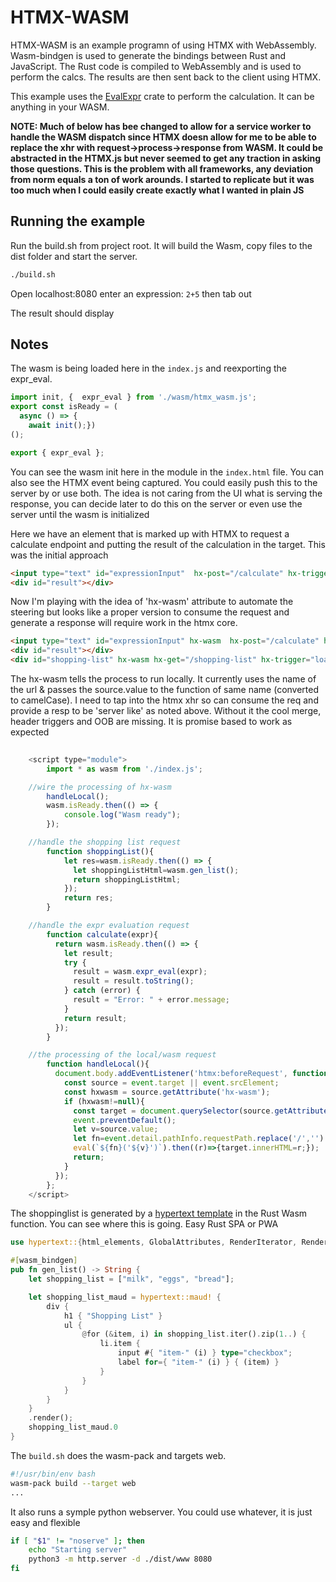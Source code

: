 # HTMX-WASM

HTMX-WASM is an example programn of using HTMX with WebAssembly.
Wasm-bindgen is used to generate the bindings between Rust and JavaScript.
The Rust code is compiled to WebAssembly and is used to perform the calcs.
The results are then sent back to the client using HTMX.

This example uses the [EvalExpr](https://crates.io/crates/evalexpr) crate to perform the calculation.
It can be anything in your WASM.  

**NOTE: Much of below has bee changed to allow for a service worker to handle the WASM dispatch since HTMX doesn allow for me to
be able to replace the xhr with request->process->response from WASM. It could be abstracted in the HTMX.js but never seemed 
to get any traction in asking those questions. This is the problem with all frameworks, any deviation from norm equals a ton 
of work arounds. I started to replicate but it was too much when I could easily create exactly what I wanted in plain JS**


## Running the example

Run the build.sh from project root. It will build the Wasm, copy files to the dist folder and start the server.

```bash
./build.sh
```
Open localhost:8080 enter an expression: ```2+5``` then tab out

The result should display

## Notes

The wasm is being loaded here in the `index.js` and reexporting the expr_eval. 

```js
import init, {  expr_eval } from './wasm/htmx_wasm.js'; 
export const isReady = (
  async () => { 
    await init();})
();

export { expr_eval };
```


You can see the wasm init here in the module in the `index.html` file. You can
also see the HTMX event being captured. You could easily push this to the server by
or use both. The idea is not caring from the UI what is serving the response, you
can decide later to do this on the server or even use the server until the wasm is 
initialized

Here we have an element that is marked up with HTMX to request a calculate endpoint and putting the 
result of the calculation in the target. This was the initial approach 
```html
<input type="text" id="expressionInput"  hx-post="/calculate" hx-trigger="change" hx-target="#result">
<div id="result"></div>
```

Now I'm playing with the idea of 'hx-wasm' attribute to automate the steering but looks like a proper
version to consume the request and generate a response will require work in the htmx core.

```html
<input type="text" id="expressionInput" hx-wasm  hx-post="/calculate" hx-trigger="change" hx-target="#result">
<div id="result"></div>
<div id="shopping-list" hx-wasm hx-get="/shopping-list" hx-trigger="load" />
```


The hx-wasm tells the process to run locally. It currently uses the name of the url & passes the source.value to the function of same name (converted to camelCase). 
I need to tap into the htmx xhr so can consume the req and provide a resp to be 'server like' as noted above. Without it the cool merge, header triggers and OOB
are missing. It is promise based to work as expected


```js
  
    <script type="module">
        import * as wasm from './index.js';

	//wire the processing of hx-wasm
        handleLocal();
        wasm.isReady.then(() => {
            console.log("Wasm ready");
        });

	//handle the shopping list request
        function shoppingList(){
            let res=wasm.isReady.then(() => {
              let shoppingListHtml=wasm.gen_list();
              return shoppingListHtml;
            });
            return res;
        }

	//handle the expr evaluation request
        function calculate(expr){
          return wasm.isReady.then(() => {
            let result;
            try {
              result = wasm.expr_eval(expr);
              result = result.toString();
            } catch (error) {
              result = "Error: " + error.message;
            }
            return result;
          });
        }

	//the processing of the local/wasm request
        function handleLocal(){
          document.body.addEventListener('htmx:beforeRequest', function (event) {
            const source = event.target || event.srcElement;
            const hxwasm = source.getAttribute('hx-wasm');
            if (hxwasm!=null){
              const target = document.querySelector(source.getAttribute('hx-target'))||source;
              event.preventDefault();
              let v=source.value;
              let fn=event.detail.pathInfo.requestPath.replace('/','').replace(/-([a-z])/g, function (g) { return g[1].toUpperCase(); });
              eval(`${fn}('${v}')`).then((r)=>{target.innerHTML=r;});
              return;
            }
          });
        };
    </script>

```


The shoppinglist is generated by a [hypertext template](https://github.com/vidhanio/hypertext) in the Rust Wasm function. You can see where this is going. Easy Rust SPA or PWA
 
```rust
use hypertext::{html_elements, GlobalAttributes, RenderIterator, Renderable};

#[wasm_bindgen]
pub fn gen_list() -> String {
    let shopping_list = ["milk", "eggs", "bread"];

    let shopping_list_maud = hypertext::maud! {
        div {
            h1 { "Shopping List" }
            ul {
                @for (&item, i) in shopping_list.iter().zip(1..) {
                    li.item {
                        input #{ "item-" (i) } type="checkbox";
                        label for={ "item-" (i) } { (item) }
                    }
                }
            }
        }
    }
    .render();
    shopping_list_maud.0
}
```



The `build.sh` does the wasm-pack and targets web.
```bash
#!/usr/bin/env bash
wasm-pack build --target web
...
```

It also runs a symple python webserver. You could use whatever, it is just easy and flexible
```bash
if [ "$1" != "noserve" ]; then
	echo "Starting server"
	python3 -m http.server -d ./dist/www 8080
fi
```

